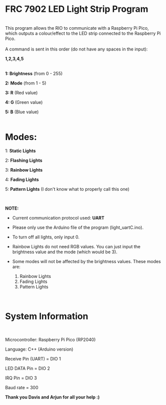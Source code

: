 # **FRC 7902 LED Light Strip Program** #
<br />
This program allows the RIO to communicate with a Raspberry Pi Pico, which outputs a colour/effect to the LED strip connected to the Raspberry Pi Pico.<br />
<br />
A command is sent in this order (do not have any spaces in the input):<br />

**1,2,3,4,5**
<br />
<br />

**1: Brightness** (from 0 - 255)
<br />

**2: Mode** (from 1 - 5)
<br />

**3: R** (Red value)
<br />

**4: G** (Green value)
<br />

**5: B** (Blue value)
<br />
<br />

# **Modes**: #
1: **Static Lights**
<br />

2: **Flashing Lights**
<br />

3: **Rainbow Lights**
<br />

4: **Fading Lights**
<br />

5: **Pattern Lights** (I don't know what to properly call this one)<br />

<br />


**NOTE:**
- Current communication protocol used: **UART**
- Please only use the Arduino file of the program (light_uartC.ino). 
- To turn off all lights, only input 0.
- Rainbow Lights do not need RGB values. You can just input the brightness value and the mode (which would be 3).
- Some modes will not be affected by the brightness values. These modes are:
  
  1. Rainbow Lights
  2. Fading Lights
  3. Pattern Lights
<br />

# **System Information** #
<br />

Microcontroller: Raspberry Pi Pico (RP2040)
<br />

Language: C++ (Arduino version)
<br />

Receive Pin (UART) = DIO 1
<br />

LED DATA Pin = DIO 2
<br />

IRQ Pin = DIO 3
<br />

Baud rate = 300
<br />


**Thank you Davis and Arjun for all your help :)**
